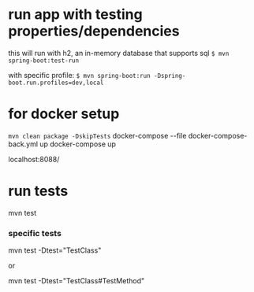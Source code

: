 # run app with testing properties/dependencies

this will run with h2, an in-memory database that supports sql
`
$ mvn spring-boot:test-run
`

with specific profile:
`
$ mvn spring-boot:run -Dspring-boot.run.profiles=dev,local
`

# for docker setup
`
mvn clean package -DskipTests
`
docker-compose --file docker-compose-back.yml up
docker-compose up

localhost:8088/

# run tests

mvn test

### specific tests

mvn test -Dtest="TestClass"

or

mvn test -Dtest="TestClass#TestMethod"

